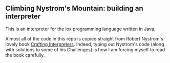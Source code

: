## Climbing Nystrom's Mountain: building an interpreter

This is an interpreter for the lox programming language written in Java. 

Almost all of the code in this repo is copied straight from Robert Nystrom's lovely book [Crafting Interpreters](https://craftinginterpreters.com/). Indeed, typing out Nystrom's code (along with solutions to some of his Challenges) is how I am forcing myself to read the book carefully. 
